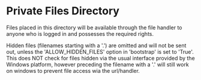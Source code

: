 Private Files Directory
===

Files placed in this directory will be available through the file handler to anyone who is logged in and possesses the required rights.

Hidden files (filenames starting with a '.') are omitted and will not be sent out, unless the 'ALLOW_HIDDEN_FILES' option in 'bootstrap' is set to 'True'. This does NOT check for files hidden via the usual interface provided by the Windows platform, however preceding the filename with a '.' will still work on windows to prevent file access wia the url/handler.